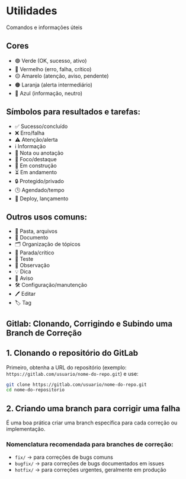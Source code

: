 # Utilidades

Comandos e informações úteis

## Cores
- 🟢 Verde (OK, sucesso, ativo)
- 🔴 Vermelho (erro, falha, crítico)
- 🟡 Amarelo (atenção, aviso, pendente)
- 🟠 Laranja (alerta intermediário)
- 🔵 Azul (informação, neutro)

## Símbolos para resultados e tarefas:
- ✅ Sucesso/concluído
- ❌ Erro/falha
- ⚠️ Atenção/alerta
- ℹ️ Informação
- 📝 Nota ou anotação
- 📌 Foco/destaque
- 🚧 Em construção
- ⏳ Em andamento
- 🔒 Protegido/privado
- 🕒 Agendado/tempo
- 🚀 Deploy, lançamento

## Outros usos comuns:
- 📁 Pasta, arquivos
- 📄 Documento
- 🗂️ Organização de tópicos
- 🛑 Parada/crítico
- 🧪 Teste
- 👀 Observação
- 💡 Dica
- 📢 Aviso
- 🛠️ Configuração/manutenção
- 🖊️ Editar
- 🏷️ Tag

## Gitlab: Clonando, Corrigindo e Subindo uma Branch de Correção

## 1. Clonando o repositório do GitLab

Primeiro, obtenha a URL do repositório (exemplo: `https://gitlab.com/usuario/nome-do-repo.git`) e use:

```sh
git clone https://gitlab.com/usuario/nome-do-repo.git
cd nome-do-repositorio
```

## 2. Criando uma branch para corrigir uma falha

É uma boa prática criar uma branch específica para cada correção ou implementação.

### Nomenclatura recomendada para branches de correção:
- `fix/` -> para correções de bugs comuns
- `bugfix/` -> para correções de bugs documentados em issues
- `hotfix/` -> para correções urgentes, geralmente em produção

